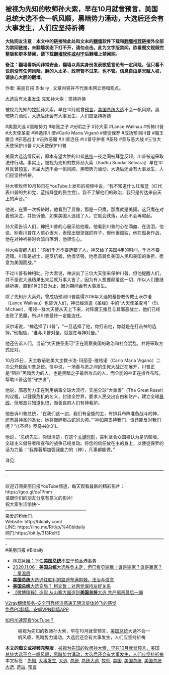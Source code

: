  <h2>被视为先知的牧师孙大索，早在10月就曾预言，美国总统大选不会一帆风顺，黑暗势力涌动，大选后还会有大事发生，人们应坚持祈祷</h2> <p class="notice"><b>大陆网友注意：本文中的链接除此处和文末的<a href="https://github.com/bannedbook/fanqiang" >翻墙</a>软件下载和<a href="https://github.com/killgcd/justmysocks/blob/master/README.md">翻墙推荐</a>链接外全部为禁网链接，未翻墙状态下打不开，请勿点击。此为文字版禁闻，欲看图文视频完整版和更多禁闻，请下载<a href="https://github.com/bannedbook/fanqiang">翻墙软件或APP</a>后翻墙上禁闻网。</p><p>备注：翻墙看新闻非常安全，翻墙以真实身份发表敏感言论有一定风险，但只看不说则没有任何风险，翻的人太多，政府管不过来，也不管。信息自由是天赋人权，请放心大胆的翻墙。</b></p>  <div class="entry"> <p>作者: 美丽日报 Bldaily , 文章内容并不代表本网立场和观点。</p> <figure></figure> <p><a href="https://www.bannedbook.org/bnews/tag/%e5%a4%a7%e9%80%89/" class="st_tag internal_tag" rel="tag" title="标签 大选 下的日志">大选</a>后有<a href="https://www.bannedbook.org/bnews/tag/%E5%A4%A7%E4%BA%8B%E5%8F%91%E7%94%9F/" class="st_tag internal_tag" rel="tag" title="标签 大事发生 下的日志">大事发生</a>   <a href="https://www.bannedbook.org/bnews/tag/%e5%85%88%e7%9f%a5/" class="st_tag internal_tag" rel="tag" title="标签 先知 下的日志">先知</a>孙大索：坚持祈祷</p> <p>被视为先知的<a href="https://www.bannedbook.org/bnews/tag/%e7%89%a7%e5%b8%88/" class="st_tag internal_tag" rel="tag" title="标签 牧师 下的日志">牧师</a>孙大索，早在10月就曾<span class='wp_keywordlink'><a href="https://www.bannedbook.org/forum5/" title="预言玄学禁书下载" rel="nofollow">预言</a></span>，<a href="https://www.bannedbook.org/bnews/tag/%e7%be%8e%e5%9b%bd/" class="st_tag internal_tag" rel="tag" title="标签 美国 下的日志">美国</a><a href="https://www.bannedbook.org/bnews/tag/%e6%80%bb%e7%bb%9f%e5%a4%a7%e9%80%89/" class="st_tag internal_tag" rel="tag" title="标签 总统大选 下的日志">总统大选</a>不会一帆风顺，黑暗势力涌动，大<a href="https://www.bannedbook.org/bnews/tag/%E9%80%89%E5%90%8E/" class="st_tag internal_tag" rel="tag" title="标签 选后 下的日志">选后</a>还会有大事发生，人们应坚持祈祷</p> <p>#美国大选 #黑暗势力 #暗黑之子 #光明之子 #孙大索 #Lance Wallnau #祈祷川普 #大天使圣麦 #神选择川普#Carlo Maria Viganò #使徒保罗 #成功预测川普 #魔王撒旦 #邪恶战士 #击败恶魔 #川普连任 #川普守护者 #圣经 #善与恶大战 #三位大天使保护川普 #大天使保护川普 </p> <p>美国大选选情反转，原本有望大胜的川普<a href="https://www.bannedbook.org/bnews/tag/%e6%80%bb%e7%bb%9f/" class="st_tag internal_tag" rel="tag" title="标签 总统 下的日志">总统</a>一夜之间被拜登反超，川普被迫采取法律行动。事实上，被视为先知的牧师孙大索（Sadhu Sundar Selvaraj）早在10月就曾<a href="https://www.bannedbook.org/bnews/tag/%e9%a2%84%e8%a8%80/" class="st_tag internal_tag" rel="tag" title="标签 预言 下的日志">预言</a>，本届大选不会一帆风顺，黑暗势力涌动，大选后还会有大事发生，人们应坚持祈祷。</p>  <p>孙大索牧师10月18日在YouTube上发布的视频中说，“我不知道什么红和蓝（红代表川普的共和党，蓝指拜登的民主党）。我不了解他们的政治，我只是传达来自天上的声音。”</p> <p>他说，在第一次祈祷时，他看到了显像，那是一只鹰，那鹰就是美国。这只鹰在对着他哭泣，并告诉他，如果美国人选错了人，它就会跌落，从此不会再崛起。</p> <p>孙大索告诉人们，神把川普的心展示给他看。他看到川普的心在滴血、在流泪。他说，别看川普在人前心很大，表现出很坚强的样子，但他很孤独，他在孤身作战，他在对神祈祷时会暗自落泪，他很伤心。</p> <p>孙大索提醒人们：“你们千万不要选错了人，神又给了美国4年的时间，千万不要选错。川普是战士、是反抗者，他很坚强，他愿意肩负美国人民和美国的重担，愿意为美国而战。”</p> <p>不过川普有神相助。孙大索说，神派出了三位大天使来保护川普。但他提醒人们，并不是说大选结果出来后就万事大吉了，因为有人想要颠覆这一切，所以人们要继续祈祷，直到1月20日为止，因为期间会有大事发生。</p>  <p>除了先知孙大索外，曾成功预测川普赢得2016年大选的基督教传教士沃尔诺（Lance Wallnau）也告诉人们，神已经派遣《圣经》中的“大天使圣麦可”（St. Michael），带领一群大天使从天上下来，对阵魔王撒旦与其邪恶战士，他们已经击败了恶魔，所以川普最终一定能连任。</p> <p>沃尔诺说，“神选择了川普”，“一旦选择了他，你打击他，你就是在打击神的选择。”他相信，“谁与川普对垒，就是在与神对垒。”</p> <p>他还告诉人们，当前“大天使圣麦可”正在观察美国的政治和社会混乱，并将采取方式应对。</p> <p>10月25日，天主教前驻美大主教卡洛･玛丽亚･维格诺（Carlo Maria Viganò）二次公开致函川普总统。信中说，一场善与恶之间的生死大战正在展开，川普正是“阻挡”黑暗势力的人，也是黑暗之子最后攻击的人，而全能的神正在排兵布阵，帮助川普这位“守护者”。</p> <p>他说，邪恶势力正在利用病毒全球大流行，实施全球“大重置”（The Great Reset）的议程，以健康危机的名义，封锁全世界，要求人民交出自由和财产，建立全球<span class='wp_keywordlink'><a href="https://www.bannedbook.org/forum11/topic276.html" title="禁片：评中国共产党的暴政" target="_blank">暴政</a></span>。但邪恶只知道仇恨，而善良的人们有神看护。</p>  <p>他告诉川普总统，“在我们这一边，我们有全能的主，有排兵布阵准备战斗的神，还有最神圣的圣女，她将敲碎那古蛇的头颅。”“神如果支持我们，谁还能反对我们呢？”(《圣经》罗马书8:31)。</p> <p>他说，“总统先生，你很清楚，在这个<span class='wp_keywordlink'><a href="https://www.bannedbook.org/forum2/topic151.html" title="关键时刻：李鹏日记" target="_blank">关键时刻</a></span>，美利坚合众国被认为是防御墙，全球主义倡导者所宣布的战争已经发动。将您的信任放在主的身上，以使徒保罗的话为力量：“我靠著那加强我能力的（神），凡事都能做。”</p> <p>详见:<br /> </p> <p>&#8212;&#8212;&#8212;&#8212;&#8212;&#8212;&#8212;&#8212;&#8212;&#8212;&#8212;&#8212;&#8212;&#8212;&#8212;&#8212;&#8212;&#8212;&#8212;&#8212;&#8212;&#8212;&#8212;&#8212;&#8212;&#8212;&#8212;&#8212;&#8212;&#8212;&#8212;&#8212;&#8212;&#8212;&#8212;&#8212;-</p> <p>欢迎订阅美丽日报YouTube频道，每天观看最新的精彩影片：https://goo.gl/ca1Pmm<br /> 请跟你们的朋友分享有意义的影片!<br /> 祝大家生活愉快～<br /> &#8212;&#8212;&#8212;&#8212;&#8212;&#8212;&#8212;&#8212;&#8212;&#8212;&#8212;&#8212;&#8212;&#8212;&#8212;&#8212;&#8212;&#8212;-<br /> 亲爱的粉丝们，<br /> Website: http://bldaily.com/<br /> LINE: https://line.me/R/ti/p/%40bldaily<br /> 网门:https://bit.ly/313ReHE<br /> &#8212;&#8212;&#8212;&#8212;&#8212;&#8212;&#8212;&#8212;&#8212;&#8212;&#8212;&#8212;&#8212;&#8212;&#8212;&#8212;&#8212;&#8212;&#8212;&#8212;&#8212;&#8212;&#8212;&#8212;&#8212;&#8212;&#8212;&#8212;&#8212;&#8212;&#8212;&#8212;&#8212;&#8212;&#8212;&#8212;-<br /> #美丽日报 #Bldaily</p>  <ul class='op-related-articles' title='相关阅读'> <li><a href='https://www.bannedbook.org/bnews/headline/20201106/1426946.html' target='_blank'>林郑月娥：下任<b>美国总统</b>不应干预香港事务</a></li> <li><a href='https://www.bannedbook.org/bnews/taiwannews/20201106/1426908.html' target='_blank'>2020.11.06｜<b>美国总统</b>大选胜负未定，但已看见输赢！谁是输家？谁是赢家？｜童温层</a></li> <li><a href='https://www.bannedbook.org/bnews/taiwannews/20201106/1426883.html' target='_blank'><b>美国总统</b>大选通往胜利的路途布满荆棘。法治与信念</a></li> <li><a href='https://www.bannedbook.org/bnews/taiwannews/20201106/1426856.html' target='_blank'><b>美国总统</b>大选变局？ 柯文哲：对两党保持友好关系</a></li> <li><a href='https://www.bannedbook.org/bnews/comments/20201106/1426749.html' target='_blank'>【微博精粹】造假 从山寨大国造到<b>美国总统</b>大选 共产邪恶最后一蹦</a></li> </ul> <p class="texttj"> <a href="https://www.bannedbook.org/forum23/topic22702.html" target="_blank">V2ray翻墙服务-安全可靠经济高速无限流量体验飞的感觉</a><br/> <a href="https://github.com/bannedbook/fanqiang/wiki/%E7%A6%81%E9%97%BB%E7%BD%91%E5%AE%89%E5%8D%93%E7%BF%BB%E5%A2%99%E6%96%B0%E9%97%BBAPP" target="_blank">免费PC翻墙、安卓VPN翻墙APP</a></p><p><a href='https://www.bannedbook.org/bnews/topimagenews/20180409/925596.html' target='_blank'>如何加速观看YouTube？ </a></p> <figure class='op-interactive'><figcaption>被视为先知的牧师孙大索，早在10月就曾预言，<a href="https://www.bannedbook.org/bnews/tag/%e7%be%8e%e5%9b%bd%e6%80%bb%e7%bb%9f/" class="st_tag internal_tag" rel="tag" title="标签 美国总统 下的日志">美国总统</a>大选不会一帆风顺，黑暗势力涌动，大选后还会有大事发生，人们应坚持祈祷</figcaption></figure> </p><a name='sharetosocial'></a>       <div><b>本文的图文或视频完整版</b>：<a href='https://www.bannedbook.org/bnews/bannedvideo/20201106/1426948.html'>被视为先知的牧师孙大索，早在10月就曾预言，美国总统大选不会一帆风顺，黑暗势力涌动，大选后还会有大事发生，人们应坚持祈祷</a></div>  </div><!--END ENTRY--> <div class="postfooter"> <div>本文标签：<a href="https://www.bannedbook.org/bnews/tag/%e5%85%88%e7%9f%a5/" rel="tag">先知</a>, <a href="https://www.bannedbook.org/bnews/tag/%E5%A4%A7%E4%BA%8B%E5%8F%91%E7%94%9F/" rel="tag">大事发生</a>, <a href="https://www.bannedbook.org/bnews/tag/%e5%a4%a7%e9%80%89/" rel="tag">大选</a>, <a href="https://www.bannedbook.org/bnews/tag/%e6%80%bb%e7%bb%9f/" rel="tag">总统</a>, <a href="https://www.bannedbook.org/bnews/tag/%e6%80%bb%e7%bb%9f%e5%a4%a7%e9%80%89/" rel="tag">总统大选</a>, <a href="https://www.bannedbook.org/bnews/tag/%e7%89%a7%e5%b8%88/" rel="tag">牧师</a>, <a href="https://www.bannedbook.org/bnews/tag/%e7%be%8e%e5%9b%bd/" rel="tag">美国</a>, <a href="https://www.bannedbook.org/bnews/tag/%e7%be%8e%e5%9b%bd%e6%80%bb%e7%bb%9f/" rel="tag">美国总统</a>, <a href="https://www.bannedbook.org/bnews/tag/%e7%be%8e%e5%9b%bd%e6%80%bb%e7%bb%9f%e5%a4%a7%e9%80%89/" rel="tag">美国总统大选</a>, <a href="https://www.bannedbook.org/bnews/tag/%E9%80%89%E5%90%8E/" rel="tag">选后</a>, <a href="https://www.bannedbook.org/bnews/tag/%e9%a2%84%e8%a8%80/" rel="tag">预言</a></div>  </div><!--END POSTFOOTER--> 